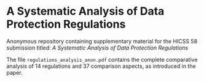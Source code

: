 # A Systematic Analysis of Data Protection Regulations

Anonymous repository containing supplementary material for the HICSS 58 submission titled: *A Systematic Analysis of Data Protection Regulations*

The file `regulations_analysis_anon.pdf` contains the complete comparative analysis of 14 regulations and 37 comparison aspects, as introduced in the paper.
